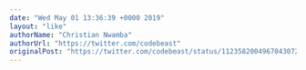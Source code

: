 ```yaml
---
date: "Wed May 01 13:36:39 +0000 2019"
layout: "like"
authorName: "Christian Nwamba"
authorUrl: "https://twitter.com/codebeast"
originalPost: "https://twitter.com/codebeast/status/1123582004967043072"
---
```

